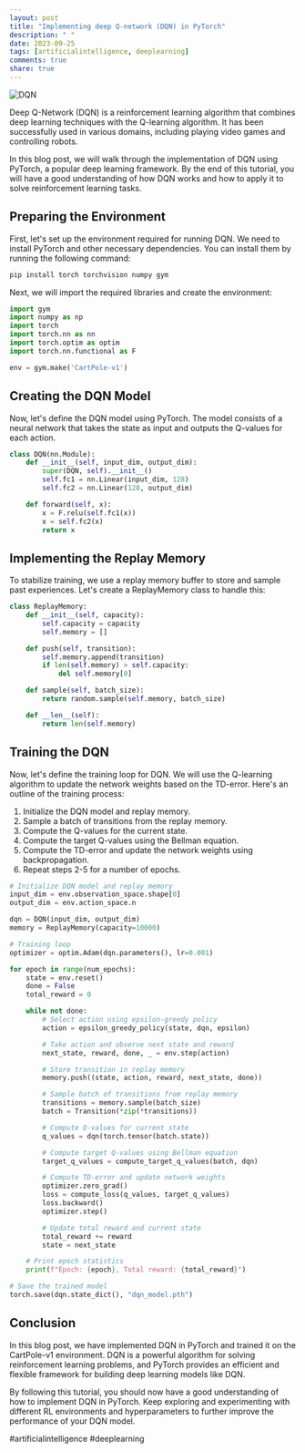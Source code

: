 ```yaml
---
layout: post
title: "Implementing deep Q-network (DQN) in PyTorch"
description: " "
date: 2023-09-25
tags: [artificialintelligence, deeplearning]
comments: true
share: true
---
```


![DQN](https://upload.wikimedia.org/wikipedia/commons/thumb/1/1f/Deep_Q-Network.png/600px-Deep_Q-Network.png)

Deep Q-Network (DQN) is a reinforcement learning algorithm that combines deep learning techniques with the Q-learning algorithm. It has been successfully used in various domains, including playing video games and controlling robots.

In this blog post, we will walk through the implementation of DQN using PyTorch, a popular deep learning framework. By the end of this tutorial, you will have a good understanding of how DQN works and how to apply it to solve reinforcement learning tasks.

## Preparing the Environment

First, let's set up the environment required for running DQN. We need to install PyTorch and other necessary dependencies. You can install them by running the following command:

```bash
pip install torch torchvision numpy gym
```

Next, we will import the required libraries and create the environment:

```python
import gym
import numpy as np
import torch
import torch.nn as nn
import torch.optim as optim
import torch.nn.functional as F

env = gym.make('CartPole-v1')
```

## Creating the DQN Model

Now, let's define the DQN model using PyTorch. The model consists of a neural network that takes the state as input and outputs the Q-values for each action.

```python
class DQN(nn.Module):
    def __init__(self, input_dim, output_dim):
        super(DQN, self).__init__()
        self.fc1 = nn.Linear(input_dim, 128)
        self.fc2 = nn.Linear(128, output_dim)

    def forward(self, x):
        x = F.relu(self.fc1(x))
        x = self.fc2(x)
        return x
```

## Implementing the Replay Memory

To stabilize training, we use a replay memory buffer to store and sample past experiences. Let's create a ReplayMemory class to handle this:

```python
class ReplayMemory:
    def __init__(self, capacity):
        self.capacity = capacity
        self.memory = []

    def push(self, transition):
        self.memory.append(transition)
        if len(self.memory) > self.capacity:
            del self.memory[0]

    def sample(self, batch_size):
        return random.sample(self.memory, batch_size)

    def __len__(self):
        return len(self.memory)
```

## Training the DQN

Now, let's define the training loop for DQN. We will use the Q-learning algorithm to update the network weights based on the TD-error. Here's an outline of the training process:

1. Initialize the DQN model and replay memory.
2. Sample a batch of transitions from the replay memory.
3. Compute the Q-values for the current state.
4. Compute the target Q-values using the Bellman equation.
5. Compute the TD-error and update the network weights using backpropagation.
6. Repeat steps 2-5 for a number of epochs.

```python
# Initialize DQN model and replay memory
input_dim = env.observation_space.shape[0]
output_dim = env.action_space.n

dqn = DQN(input_dim, output_dim)
memory = ReplayMemory(capacity=10000)

# Training loop
optimizer = optim.Adam(dqn.parameters(), lr=0.001)

for epoch in range(num_epochs):
    state = env.reset()
    done = False
    total_reward = 0

    while not done:
        # Select action using epsilon-greedy policy
        action = epsilon_greedy_policy(state, dqn, epsilon)

        # Take action and observe next state and reward
        next_state, reward, done, _ = env.step(action)

        # Store transition in replay memory
        memory.push((state, action, reward, next_state, done))

        # Sample batch of transitions from replay memory
        transitions = memory.sample(batch_size)
        batch = Transition(*zip(*transitions))

        # Compute Q-values for current state
        q_values = dqn(torch.tensor(batch.state))

        # Compute target Q-values using Bellman equation
        target_q_values = compute_target_q_values(batch, dqn)

        # Compute TD-error and update network weights
        optimizer.zero_grad()
        loss = compute_loss(q_values, target_q_values)
        loss.backward()
        optimizer.step()

        # Update total reward and current state
        total_reward += reward
        state = next_state

    # Print epoch statistics
    print(f"Epoch: {epoch}, Total reward: {total_reward}")

# Save the trained model
torch.save(dqn.state_dict(), "dqn_model.pth")
```

## Conclusion

In this blog post, we have implemented DQN in PyTorch and trained it on the CartPole-v1 environment. DQN is a powerful algorithm for solving reinforcement learning problems, and PyTorch provides an efficient and flexible framework for building deep learning models like DQN.

By following this tutorial, you should now have a good understanding of how to implement DQN in PyTorch. Keep exploring and experimenting with different RL environments and hyperparameters to further improve the performance of your DQN model.

#artificialintelligence #deeplearning